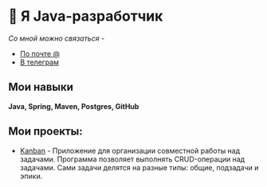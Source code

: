 # 👋 Я Java-разработчик
*Со мной можно связаться -*
- [По почте @](bogdan_vaseev@gmail.com)
- [В телеграм](https://t.me/my_bogdan)

## Мои навыки
**Java, Spring, Maven, Postgres, GitHub**
## Мои проекты:
- [Kanban](https://github.com/mybogdan/java-kanban) - Приложение для организации совместной работы над задачами. Программа позволяет выполнять CRUD-операции над задачами. Сами задачи делятся на разные типы: общие, подзадачи и эпики.

<!--
**mybogdan/mybogdan** is a ✨ _special_ ✨ repository because its `README.md` (this file) appears on your GitHub profile.

Here are some ideas to get you started:

- 🔭 I’m currently working on ...
- 🌱 I’m currently learning ...
- 👯 I’m looking to collaborate on ...
- 🤔 I’m looking for help with ...
- 💬 Ask me about ...
- 📫 How to reach me: ...
- 😄 Pronouns: ...
- ⚡ Fun fact: ...
-->

